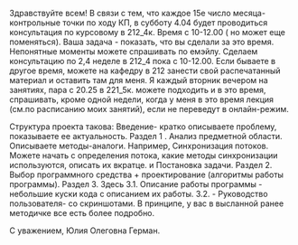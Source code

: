 Здравствуйте всем!
В связи с тем, что каждое 15е число месяца- контрольные точки по ходу КП, в субботу 4.04 будет проводиться консультация по курсовому в 212_4к. Время с 10-12.00 ( но может еще поменяться). Ваша задача - показать, что вы сделали за это время.
Непонятные моменты можете спрашивать по емэйлу.
Сделаем консультацию по 2,4 неделе в 212_4 пока с 10-12.00. Если бываете в другое время, можете на кафедру в 212 занести свой распечатанный материал и оставить там для меня. Я каждый вторник вечером на занятиях, пара с 20.25 в 221_5к. можете подходить и в это время, спрашивать, кроме одной недели, когда у меня в это время лекция (см.по расписанию моих занятий), если не переведут в онлайн-режим.

Структура проекта такова:
Введение- кратко описываете проблему, показываете ее актуальность.
Раздел 1 . Анализ предметной области. Описываете методы-аналоги. Например, Синхронизация потоков. Можете начать с определения потока, какие методы синхронизации используются, описать их вкратце.  и Постановка задачи.
Раздел 2.  Выбор программного средства + проектирование (алгоритмы работы программы).
Раздел 3. Здесь 3.1. Описание работы программы -  небольшие куски кода с описанием их работы.
3.2. - Руководство пользователя- со скриншотами.
В принципе, у вас в высланной ранее методичке все есть более подробно.


С уважением, Юлия Олеговна Герман.
